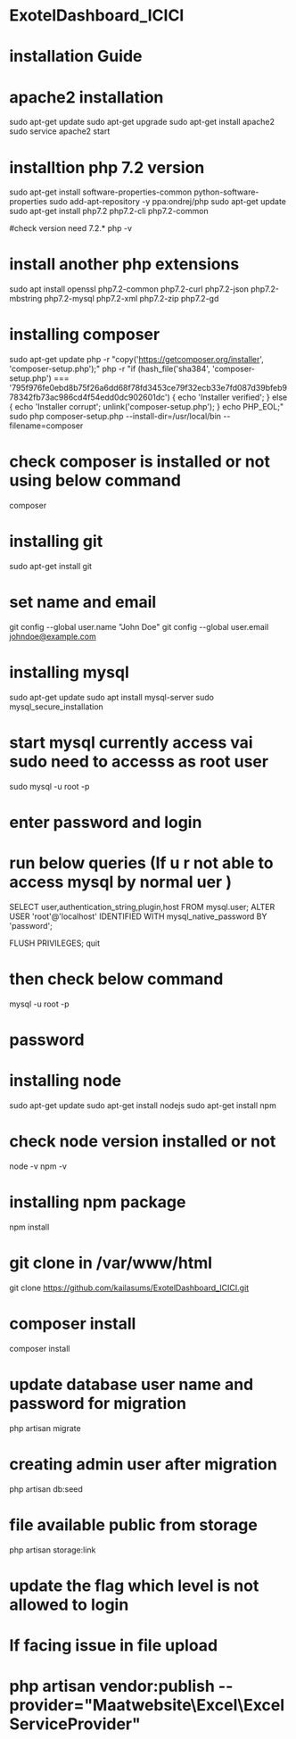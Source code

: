 # ExotelDashboard_ICICI

# installation Guide 
# apache2 installation 
sudo apt-get update
sudo apt-get upgrade
sudo apt-get install apache2
sudo service apache2 start 

# installtion php 7.2 version 
sudo apt-get install software-properties-common python-software-properties
sudo add-apt-repository -y ppa:ondrej/php
sudo apt-get update
sudo apt-get install php7.2 php7.2-cli php7.2-common

#check version need 7.2.*
php -v

# install another php extensions 
sudo apt install openssl php7.2-common php7.2-curl php7.2-json php7.2-mbstring php7.2-mysql php7.2-xml php7.2-zip php7.2-gd


# installing composer 
sudo apt-get update
php -r "copy('https://getcomposer.org/installer', 'composer-setup.php');"
php -r "if (hash_file('sha384', 'composer-setup.php') === '795f976fe0ebd8b75f26a6dd68f78fd3453ce79f32ecb33e7fd087d39bfeb978342fb73ac986cd4f54edd0dc902601dc') { echo 'Installer verified'; } else { echo 'Installer corrupt'; unlink('composer-setup.php'); } echo PHP_EOL;"
sudo php composer-setup.php --install-dir=/usr/local/bin --filename=composer


# check composer is installed or not using below command 
composer


# installing git 
sudo apt-get install git 

# set name  and email 
git config --global user.name "John Doe"
git config --global user.email johndoe@example.com



# installing mysql 
sudo apt-get update
sudo apt install mysql-server
sudo mysql_secure_installation

# start mysql currently access vai sudo need to accesss as root user 
sudo mysql -u root -p 
# enter password and login 

# run below queries (If u r not able to access mysql by normal uer )
SELECT user,authentication_string,plugin,host FROM mysql.user;
ALTER USER 'root'@'localhost' IDENTIFIED WITH mysql_native_password BY 'password';

FLUSH PRIVILEGES;
quit 

# then check below command 
mysql -u root -p 
# password 

# installing node 
 sudo apt-get update
 sudo apt-get install nodejs
 sudo apt-get install npm 
# check node version installed or not 
node -v
npm -v 

# installing npm package 
npm install 

# git clone in /var/www/html 
 git clone https://github.com/kailasums/ExotelDashboard_ICICI.git

# composer install 
composer install 
# update database user name and password for migration
  php artisan migrate 

# creating admin user after migration  
  php artisan db:seed
# file available public from storage 
 php artisan storage:link
 
# update the flag which level is not allowed to login 
# If facing issue in file upload 
#  php artisan vendor:publish --provider="Maatwebsite\Excel\ExcelServiceProvider" 
